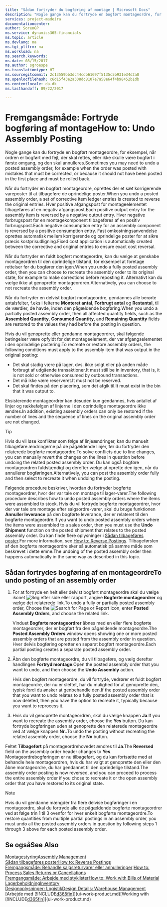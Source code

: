 ```yaml
---
title: "Sådan fortryder du bogføring af montage | Microsoft Docs"
description: "Nogle gange kan du fortryde en bogført montageordre, for eksempel, når ordren er bogført med fejl, der skal rettes, eller ikke skulle være bogført i første omgang, og den skal annulleres."
services: project-madeira
documentationcenter: 
author: SorenGP
ms.service: dynamics365-financials
ms.topic: article
ms.devlang: na
ms.tgt_pltfrm: na
ms.workload: na
ms.search.keywords: 
ms.date: 08/15/2017
ms.author: sgroespe
ms.translationtype: HT
ms.sourcegitcommit: 2c13559bb3dc44cdb61697f5135c5b931e34d2a8
ms.openlocfilehash: c6d15f43e2a308dc8107e7a58e64f4b98452b1db
ms.contentlocale: da-dk
ms.lasthandoff: 09/22/2017

---
```

# <a name="how-to-undo-assembly-posting"></a><span data-ttu-id="50a9c-103">Fremgangsmåde: Fortryde bogføring af montage</span><span class="sxs-lookup"><span data-stu-id="50a9c-103">How to: Undo Assembly Posting</span></span>
<span data-ttu-id="50a9c-104">Nogle gange kan du fortryde en bogført montageordre, for eksempel, når ordren er bogført med fejl, der skal rettes, eller ikke skulle være bogført i første omgang, og den skal annulleres.</span><span class="sxs-lookup"><span data-stu-id="50a9c-104">Sometimes you may need to undo a posted assembly order, for example when the order was posted with mistakes that must be corrected, or because it should not have been posted in the first place and must be rolled back.</span></span>

<span data-ttu-id="50a9c-105">Når du fortryder en bogført montageordre, oprettes der et sæt korrigerende vareposter til at tilbageføre de oprindelige poster.</span><span class="sxs-lookup"><span data-stu-id="50a9c-105">When you undo a posted assembly order, a set of corrective item ledger entries is created to reverse the original entries.</span></span> <span data-ttu-id="50a9c-106">Hver positive afgangspost for montageelementet tilbageføres af en negativ afgangspost.</span><span class="sxs-lookup"><span data-stu-id="50a9c-106">Each positive output entry for the assembly item is reversed by a negative output entry.</span></span> <span data-ttu-id="50a9c-107">Hver negative forbrugspost for en montagekomponent tilbageføres af en positiv forbrugspost.</span><span class="sxs-lookup"><span data-stu-id="50a9c-107">Each negative consumption entry for an assembly component is reversed by a positive consumption entry.</span></span> <span data-ttu-id="50a9c-108">Fast omkostningsanvendelse oprettes automatisk mellem korrigerende og oprindelige poster for at sikre præcis kostprisudligning.</span><span class="sxs-lookup"><span data-stu-id="50a9c-108">Fixed cost application is automatically created between the corrective and original entries to ensure exact cost reversal.</span></span>  

<span data-ttu-id="50a9c-109">Når du fortryder en fuldt bogført montageordre, kan du vælge at genskabe montageordren til den oprindelige tilstand, for eksempel at foretage rettelser før du bogfører den igen.</span><span class="sxs-lookup"><span data-stu-id="50a9c-109">When you undo a fully posted assembly order, then you can choose to recreate the assembly order to its original state, for example to make corrections before reposting it.</span></span> <span data-ttu-id="50a9c-110">Alternativt kan du vælge ikke at genoprette montageordren.</span><span class="sxs-lookup"><span data-stu-id="50a9c-110">Alternatively, you can choose to not recreate the assembly order.</span></span>  

<span data-ttu-id="50a9c-111">Når du fortryder en delvist bogført montageordre, gendannes alle berørte antalsfelter, f.eks i felterne **Monteret antal**, **Forbrugt antal** og **Restantal**, til de værdier, de havde, inden den pågældende bogføring.</span><span class="sxs-lookup"><span data-stu-id="50a9c-111">When you undo a partially posted assembly order, then all affected quantity fields, such as the **Assembled Quantity**, **Consumed Quantity**, and **Remaining Quantity** fields are restored to the values they had before the posting in question.</span></span>  

<span data-ttu-id="50a9c-112">Hvis du vil genoprette eller gendanne montageordrer, skal følgende betingelser være opfyldt for det montageelement, der var afgangselementet i den oprindelige postering:</span><span class="sxs-lookup"><span data-stu-id="50a9c-112">To recreate or restore assembly orders, the following conditions must apply to the assembly item that was output in the original posting:</span></span>  

-   <span data-ttu-id="50a9c-113">Det skal stadig være på lager, dvs. ikke solgt eller på anden måde forbrugt af udgående transaktioner.</span><span class="sxs-lookup"><span data-stu-id="50a9c-113">It must still be in inventory, that is, it is not sold or otherwise consumed by outbound transactions.</span></span>  
-   <span data-ttu-id="50a9c-114">Det må ikke være reserveret.</span><span class="sxs-lookup"><span data-stu-id="50a9c-114">It must not be reserved.</span></span>  
-   <span data-ttu-id="50a9c-115">Det skal findes på den placering, som det afgik til.</span><span class="sxs-lookup"><span data-stu-id="50a9c-115">It must exist in the bin that it was output to.</span></span>  

<span data-ttu-id="50a9c-116">Eksisterende montageordrer kan desuden kun gendannes, hvis antallet af linjer og rækkefølgen af linjerne i den oprindelige montageordre ikke ændres.</span><span class="sxs-lookup"><span data-stu-id="50a9c-116">In addition, existing assembly orders can only be restored if the number of lines and the sequence of lines on the original assembly order are not changed.</span></span>  

> [!TIP]  
>  <span data-ttu-id="50a9c-117">Hvis du vil løse konflikter som følge af linjeændringer, kan du manuelt tilbageføre ændringerne på de pågældende linjer, før du fortryder den relaterede bogførte montageordre.</span><span class="sxs-lookup"><span data-stu-id="50a9c-117">To solve conflicts due to line changes, you can manually revert the changes on the lines in question before undoing the related posted assembly order.</span></span> <span data-ttu-id="50a9c-118">Du kan også bogføre montageordren fuldstændigt og derefter vælge at oprette den igen, når du annullerer bogføringen.</span><span class="sxs-lookup"><span data-stu-id="50a9c-118">Alternatively, you can post the assembly order fully and then select to recreate it when undoing the posting.</span></span>  

<span data-ttu-id="50a9c-119">Følgende procedure beskriver, hvordan du fortryder bogførte montageordrer, hvor der var tale om montage til lager-varer.</span><span class="sxs-lookup"><span data-stu-id="50a9c-119">The following procedure describes how to undo posted assembly orders where the items were assembled to stock.</span></span> <span data-ttu-id="50a9c-120">Hvis du vil fortryde bogførte montageordrer, hvor der var tale om montage efter salgsordre-varer, skal du bruge funktionen **Annuller leverance** på den bogførte leverance, der er relateret til den bogførte montageordre.</span><span class="sxs-lookup"><span data-stu-id="50a9c-120">If you want to undo posted assembly orders where the items were assembled to a sales order, then you must use the **Undo Shipment** function on the posted shipment that relates to the posted assembly order.</span></span> <span data-ttu-id="50a9c-121">Du kan finde flere oplysninger i [Sådan tilbageføres poster](finance-how-reverse-journal-posting.md).</span><span class="sxs-lookup"><span data-stu-id="50a9c-121">For more information, see [How to: Reverse Postings](finance-how-reverse-journal-posting.md).</span></span> <span data-ttu-id="50a9c-122">Tilbageførslen af den bogførte montageordre sker så automatisk på samme måde som beskrevet i dette emne.</span><span class="sxs-lookup"><span data-stu-id="50a9c-122">The undoing of the posted assembly order then happens automatically in the same way as described in this topic.</span></span>  

## <a name="to-undo-posting-of-an-assembly-order"></a><span data-ttu-id="50a9c-123">Sådan fortrydes bogføring af en montageordre</span><span class="sxs-lookup"><span data-stu-id="50a9c-123">To undo posting of an assembly order</span></span>  
1.  <span data-ttu-id="50a9c-124">For at fortryde en helt eller delvist bogført montageordre skal du vælge ikonet ![Søg efter side eller rapport](media/ui-search/search_small.png "Ikonet Søg efter side eller rapport"), angive **Bogførte montageordrer** og vælge det relaterede link.</span><span class="sxs-lookup"><span data-stu-id="50a9c-124">To undo a fully or partially posted assembly order, Choose the ![Search for Page or Report](media/ui-search/search_small.png "Search for Page or Report icon") icon, enter **Posted Assembly Orders**, and choose the related link.</span></span>  

    <span data-ttu-id="50a9c-125">Vinduet **Bogførte montageordrer** åbnes med en eller flere bogførte montageordrer, der er bogført fra den pågældende montageordre.</span><span class="sxs-lookup"><span data-stu-id="50a9c-125">The **Posted Assembly Orders** window opens showing one or more posted assembly orders that are posted from the assembly order in question.</span></span> <span data-ttu-id="50a9c-126">Hver delvis bogføring opretter en separat bogført montageordre.</span><span class="sxs-lookup"><span data-stu-id="50a9c-126">Each partial posting creates a separate posted assembly order.</span></span>  
2.  <span data-ttu-id="50a9c-127">Åbn den bogførte montageordre, du vil tilbageføre, og vælg derefter handlingen **Fortryd montage**.</span><span class="sxs-lookup"><span data-stu-id="50a9c-127">Open the posted assembly order that you want to undo, and then choose the **Undo Assembly** action.</span></span>  

    <span data-ttu-id="50a9c-128">Hvis den bogført montageordre, du vil fortryde, vedrører et fuldt bogført montageordre, der nu er slettet, har du mulighed for at genoprette den, typisk fordi du ønsker at genbehandle den.</span><span class="sxs-lookup"><span data-stu-id="50a9c-128">If the posted assembly order that you want to undo relates to a fully posted assembly order that is now deleted, then you have the option to recreate it, typically because you want to reprocess it.</span></span>  
3.  <span data-ttu-id="50a9c-129">Hvis du vil genoprette montageordren, skal du vælge knappen **Ja**.</span><span class="sxs-lookup"><span data-stu-id="50a9c-129">If you want to recreate the assembly order, choose the **Yes** button.</span></span> <span data-ttu-id="50a9c-130">Du kan fortryde bogføringen uden at genoprette den relaterede montageordre ved at vælge knappen **Nr.**.</span><span class="sxs-lookup"><span data-stu-id="50a9c-130">To undo the posting without recreating the related assembly order, choose the **No** button.</span></span>  

<span data-ttu-id="50a9c-131">Feltet **Tilbageført** på montageordrehovedet ændres til **Ja**.</span><span class="sxs-lookup"><span data-stu-id="50a9c-131">The **Reversed** field on the assembly order header changes to **Yes**.</span></span> <span data-ttu-id="50a9c-132">Montageordrebogføringen er nu tilbageført, og du kan fortsætte med at behandle hele montageordren, hvis du har valgt at genoprette den eller den åbne montageordre, du har gendannet til den oprindelige tilstand.</span><span class="sxs-lookup"><span data-stu-id="50a9c-132">The assembly order posting is now reversed, and you can proceed to process the entire assembly order if you chose to recreate it or the open assembly order that you have restored to its original state.</span></span>  

> [!NOTE]  
>  <span data-ttu-id="50a9c-133">Hvis du vil gendanne mængder fra flere delvise bogføringer i en montageordre, skal du fortryde alle de pågældende bogførte montageordrer ved at følge trin 1 til 3 ovenfor for hver enkelt bogførte montageordre.</span><span class="sxs-lookup"><span data-stu-id="50a9c-133">To restore quantities from multiple partial postings in an assembly order, you must undo all the posted assembly orders in question by following steps 1 through 3 above for each posted assembly order.</span></span>  

## <a name="see-also"></a><span data-ttu-id="50a9c-134">Se også</span><span class="sxs-lookup"><span data-stu-id="50a9c-134">See Also</span></span>  
[<span data-ttu-id="50a9c-135">Montagestyring</span><span class="sxs-lookup"><span data-stu-id="50a9c-135">Assembly Management</span></span>](assembly-assemble-items.md)  
[<span data-ttu-id="50a9c-136">Sådan tilbageføres poster</span><span class="sxs-lookup"><span data-stu-id="50a9c-136">How to: Reverse Postings</span></span>](finance-how-reverse-journal-posting.md)  
<span data-ttu-id="50a9c-137">[Fremgangsmåde: Behandle salgsreturvarer eller annulleringer](sales-how-process-sales-returns-cancellations.md)  </span><span class="sxs-lookup"><span data-stu-id="50a9c-137">[How to: Process Sales Returns or Cancellations](sales-how-process-sales-returns-cancellations.md)  </span></span>  
[<span data-ttu-id="50a9c-138">Fremgangsmåde: Arbejde med styklister</span><span class="sxs-lookup"><span data-stu-id="50a9c-138">How to: Work with Bills of Material</span></span>](inventory-how-work-BOMs.md)  
[<span data-ttu-id="50a9c-139">Lagerbeholdning</span><span class="sxs-lookup"><span data-stu-id="50a9c-139">Inventory</span></span>](inventory-manage-inventory.md)  
[<span data-ttu-id="50a9c-140">Designoplysninger: Logistik</span><span class="sxs-lookup"><span data-stu-id="50a9c-140">Design Details: Warehouse Management</span></span>](design-details-warehouse-management.md)  
<span data-ttu-id="50a9c-141">[Arbejde med [!INCLUDE[d365fin](includes/d365fin_md.md)]](ui-work-product.md)</span><span class="sxs-lookup"><span data-stu-id="50a9c-141">[Working with [!INCLUDE[d365fin](includes/d365fin_md.md)]](ui-work-product.md)</span></span>

